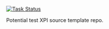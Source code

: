 [![Task Status](https://github.taskcluster.net/v1/repository/escapewindow/test-xpi-public/master/badge.svg)](https://github.taskcluster.net/v1/repository/escapewindow/test-xpi-public/master/latest)

Potential test XPI source template repo.

